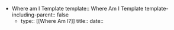 - Where am I Template
  template:: Where Am I Template
  template-including-parent:: false
	- type:: [[Where Am I?]]
	  title::
	  date::